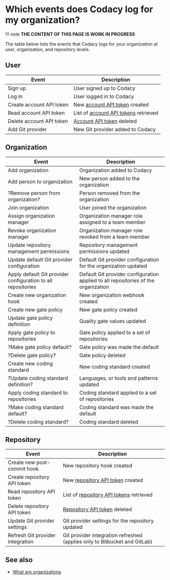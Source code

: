 # Which events does Codacy log for my organization?

!!! note
    **THE CONTENT OF THIS PAGE IS WORK IN PROGRESS**

The table below lists the events that Codacy logs for your organization at user, organization, and repository levels.

## User

|Event|Description|
|-----|-----------|
|Sign up|User signed up to Codacy|
|Log in|User logged in to Codacy|
|Create account API token|New [account API token](../../codacy-api/api-tokens.md#account-api-tokens) created|
|Read account API token|List of [account API tokens](../../codacy-api/api-tokens.md#account-api-tokens) retrieved|
|Delete account API token|[Account API token](../../codacy-api/api-tokens.md#account-api-tokens) deleted|
|Add Git provider|New Git provider added to Codacy|

## Organization

|Event|Description|
|-----|-----------|
|Add organization|Organization added to Codacy|
|Add person to organization|New person added to the organization|
|?Remove person from organization?|Person removed from the organization|
|Join organization|User joined the organization|
|Assign organization manager|Organization manager role assigned to a team member|
|Revoke organization manager|Organization manager role revoked from a team member|
|Update repository management permissions|Repository management permissions updated|
|Update default Git provider configuration|Default Git provider configuration for the organization updated|
|Apply default Git provider configuration to all repositories|Default Git provider configuration applied to all repositories of the organization|
|Create new organization hook|New organization webhook created|
|Create new gate policy|New gate policy created|
|Update gate policy definition|Quality gate values updated|
|Apply gate policy to repositories|Gate policy applied to a set of repositories|
|?Make gate policy default?|Gate policy was made the default|
|?Delete gate policy?|Gate policy deleted|
|Create new coding standard|New coding standard created|
|?Update coding standard definition?|Languages, or tools and patterns updated|
|Apply coding standard to repositories|Coding standard applied to a set of repositories|
|?Make coding standard default?|Coding standard was made the default|
|?Delete coding standard?|Coding standard deleted|

## Repository

|Event|Description|
|-----|-----------|
|Create new post-commit hook|New repository hook created|
|Create repository API token|New [repository API token](../../codacy-api/api-tokens.md#repository-api-tokens) created|
|Read repository API token|List of [repository API tokens](../../codacy-api/api-tokens.md#repository-api-tokens) retrieved|
|Delete repository API token|[Repository API token](../../codacy-api/api-tokens.md#repository-api-tokens) deleted|
|Update Git provider settings|Git provider settings for the repository updated|
|Refresh Git provider integration|Git provider integration refreshed (applies only to Bitbucket and GitLab)|

## See also

-   [What are organizations](../../organizations/what-are-organizations.md)
